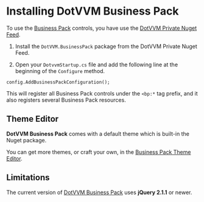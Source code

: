 # Installing DotVVM Business Pack

To use the [Business Pack](/landing/business-pack) controls, you have use the [DotVVM Private Nuget Feed](/docs/tutorials/commercial-dotvvm-private-nuget-feed/{branch}).

1. Install the `DotVVM.BusinessPack` package from the DotVVM Private Nuget Feed.

2. Open your `DotvvmStartup.cs` file and add the following line at the beginning of the `Configure` method.

```CSHARP
config.AddBusinessPackConfiguration();
``` 

This will register all Business Pack controls under the `<bp:*` tag prefix, and it also registers several Business Pack resources. 



## Theme Editor

**DotVVM Business Pack** comes with a default theme which is built-in the Nuget package. 

You can get more themes, or craft your own, in the [Business Pack Theme Editor](/docs/tutorials/commercial-business-pack-theme-editor/{branch}). 



## Limitations

The current version of [DotVVM Business Pack](/landing/business-pack) uses **jQuery 2.1.1** or newer. 
